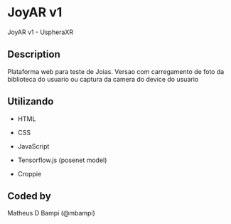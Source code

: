 # JoyAR v1

JoyAR v1 - UspheraXR

## Description

Plataforma web para teste de Joias.
Versao com carregamento de foto da biblioteca do usuario ou captura da camera do device do usuario

## Utilizando
- HTML
- CSS
- JavaScript

- Tensorflow.js (posenet model)
- Croppie


## Coded by

Matheus D Bampi (@mbampi)